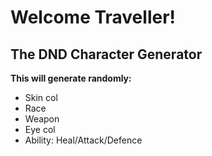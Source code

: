 # Welcome Traveller!

## The DND Character Generator

**This will generate randomly:**
- Skin col
- Race
- Weapon
- Eye col
- Ability: Heal/Attack/Defence
